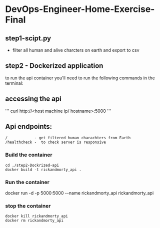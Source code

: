 # DevOps-Engineer-Home-Exercise-Final
## step1-scipt.py
 * filter all human and alive charcters on earth and export to csv 

## step2 - Dockerized application
to run the api container you'll need to run the following commands in the terminal:
## accessing the api
'''
    curl http://<host machine ip/ hostname>:5000
'''
## Api endpoints:
    /            - get filtered human charachters from Earth
    /healthcheck -  to check server is responsive
### Build the container
    cd ./step2-Dockrized-api
    docker build -t rickandmorty_api . 
### Run the container 
   docker run -d -p 5000:5000 --name rickandmorty_api  rickandmorty_api 
### stop the container 
    docker kill rickandmorty_api
    docker rm rickandmorty_api
